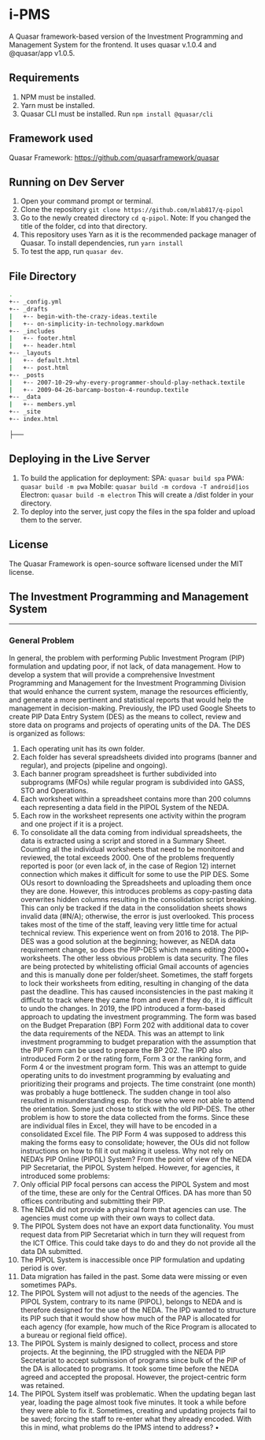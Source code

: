 # i-PMS
 A Quasar framework-based version of the Investment Programming and Management System for the frontend. It uses quasar v.1.0.4 and @quasar/app v1.0.5.
 
## Requirements
 
1. NPM must be installed.
2. Yarn must be installed.
3. Quasar CLI must be installed. Run `npm install @quasar/cli`

## Framework used

Quasar Framework: https://github.com/quasarframework/quasar

## Running on Dev Server

1. Open your command prompt or terminal.
2. Clone the repository `git clone https://github.com/mlab817/q-pipol`
3. Go to the newly created directory `cd q-pipol`. Note: If you changed the title of the folder, cd into that directory.
4. This repository uses Yarn as it is the recommended package manager of Quasar. To install dependencies, run `yarn install`
5. To test the app, run `quasar dev`.

## File Directory

```bash
.
+-- _config.yml
+-- _drafts
|   +-- begin-with-the-crazy-ideas.textile
|   +-- on-simplicity-in-technology.markdown
+-- _includes
|   +-- footer.html
|   +-- header.html
+-- _layouts
|   +-- default.html
|   +-- post.html
+-- _posts
|   +-- 2007-10-29-why-every-programmer-should-play-nethack.textile
|   +-- 2009-04-26-barcamp-boston-4-roundup.textile
+-- _data
|   +-- members.yml
+-- _site
+-- index.html
```
├──

## Deploying in the Live Server
1. To build the application for deployment: 
   SPA:       `quasar build spa`
   PWA:       `quasar build -m pwa`
   Mobile:    `quasar build -m cordova -T android|ios`
   Electron:  `quasar build -m electron`
   This will create a /dist folder in your directory.
2. To deploy into the server, just copy the files in the spa folder and upload them to the server.

## License

The Quasar Framework is open-source software licensed under the MIT license.

## The Investment Programming and Management System
-- --

### General Problem

In general, the problem with performing Public Investment Program (PIP) formulation and updating poor, if not lack, of data management.
How to develop a system that will provide a comprehensive Investment Programming and Management for the Investment Programming Division that would enhance the current system, manage the resources efficiently, and generate a more pertinent and statistical reports that would help the management in decision-making.
Previously, the IPD used Google Sheets to create PIP Data Entry System (DES) as the means to collect, review and store data on programs and projects of operating units of the DA. The DES is organized as follows:
1.	Each operating unit has its own folder.
2.	Each folder has several spreadsheets divided into programs (banner and regular), and projects (pipeline and ongoing).
3.	Each banner program spreadsheet is further subdivided into subprograms (MFOs) while regular program is subdivided into GASS, STO and Operations.
4.	Each worksheet within a spreadsheet contains more than 200 columns each representing a data field in the PIPOL System of the NEDA.
5.	Each row in the worksheet represents one activity within the program and one project if it is a project.
6.	To consolidate all the data coming from individual spreadsheets, the data is extracted using a script and stored in a Summary Sheet.
Counting all the individual worksheets that need to be monitored and reviewed, the total exceeds 2000. One of the problems frequently reported is poor (or even lack of, in the case of Region 12) internet connection which makes it difficult for some to use the PIP DES. Some OUs resort to downloading the Spreadsheets and uploading them once they are done. However, this introduces problems as copy-pasting data overwrites hidden columns resulting in the consolidation script breaking. This can only be tracked if the data in the consolidation sheets shows invalid data (#N/A); otherwise, the error is just overlooked. This process takes most of the time of the staff, leaving very little time for actual technical review. This experience went on from 2016 to 2018. The PIP-DES was a good solution at the beginning; however, as NEDA data requirement change, so does the PIP-DES which means editing 2000+ worksheets.
The other less obvious problem is data security. The files are being protected by whitelisting official Gmail accounts of agencies and this is manually done per folder/sheet. Sometimes, the staff forgets to lock their worksheets from editing, resulting in changing of the data past the deadline. This has caused inconsistencies in the past making it difficult to track where they came from and even if they do, it is difficult to undo the changes.
In 2019, the IPD introduced a form-based approach to updating the investment programming. The form was based on the Budget Preparation (BP) Form 202 with additional data to cover the data requirements of the NEDA. This was an attempt to link investment programming to budget preparation with the assumption that the PIP Form can be used to prepare the BP 202. The IPD also introduced Form 2 or the rating form, Form 3 or the ranking form, and Form 4 or the investment program form. This was an attempt to guide operating units to do investment programming by evaluating and prioritizing their programs and projects. The time constraint (one month) was probably a huge bottleneck. The sudden change in tool also resulted in misunderstanding esp. for those who were not able to attend the orientation. Some just chose to stick with the old PIP-DES.
The other problem is how to store the data collected from the forms. Since these are individual files in Excel, they will have to be encoded in a consolidated Excel file. The PIP Form 4 was supposed to address this making the forms easy to consolidate; however, the OUs did not follow instructions on how to fill it out making it useless.
Why not rely on NEDA’s PIP Online (PIPOL) System?
From the point of view of the NEDA PIP Secretariat, the PIPOL System helped. However, for agencies, it introduced some problems:
1.	Only official PIP focal persons can access the PIPOL System and most of the time, these are only for the Central Offices. DA has more than 50 offices contributing and submitting their PIP.
2.	The NEDA did not provide a physical form that agencies can use. The agencies must come up with their own ways to collect data.
3.	The PIPOL System does not have an export data functionality. You must request data from PIP Secretariat which in turn they will request from the ICT Office. This could take days to do and they do not provide all the data DA submitted.
4.	The PIPOL System is inaccessible once PIP formulation and updating period is over.
5.	Data migration has failed in the past. Some data were missing or even sometimes PAPs.
6.	The PIPOL System will not adjust to the needs of the agencies. The PIPOL System, contrary to its name (PIPOL), belongs to NEDA and is therefore designed for the use of the NEDA. The IPD wanted to structure its PIP such that it would show how much of the PAP is allocated for each agency (for example, how much of the Rice Program is allocated to a bureau or regional field office).
7.	The PIPOL System is mainly designed to collect, process and store projects. At the beginning, the IPD struggled with the NEDA PIP Secretariat to accept submission of programs since bulk of the PIP of the DA is allocated to programs. It took some time before the NEDA agreed and accepted the proposal. However, the project-centric form was retained.
8.	The PIPOL System itself was problematic. When the updating began last year, loading the page almost took five minutes. It took a while before they were able to fix it. Sometimes, creating and updating projects fail to be saved; forcing the staff to re-enter what they already encoded.
With this in mind, what problems do the IPMS intend to address?
•	
